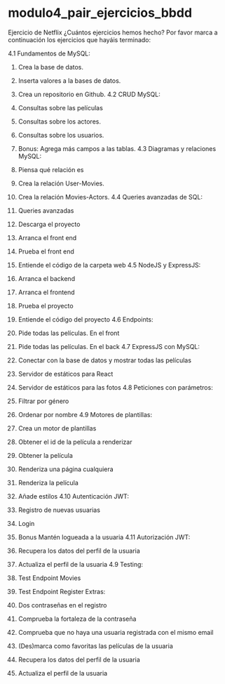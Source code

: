# modulo4_pair_ejercicios_bbdd

Ejercicio de Netflix
¿Cuántos ejercicios hemos hecho?
Por favor marca a continuación los ejercicios que hayáis terminado:

4.1 Fundamentos de MySQL:

 1. Crea la base de datos.
 2. Inserta valores a la bases de datos.
 3. Crea un repositorio en Github.
4.2 CRUD MySQL:

 1. Consultas sobre las películas
 2. Consultas sobre los actores.
 3. Consultas sobre los usuarios.
 4. Bonus: Agrega más campos a las tablas.
4.3 Diagramas y relaciones MySQL:

 1. Piensa qué relación es
 2. Crea la relación User-Movies.
 3. Crea la relación Movies-Actors.
4.4 Queries avanzadas de SQL:

 1. Queries avanzadas
 2. Descarga el proyecto
 3. Arranca el front end
 4. Prueba el front end
 5. Entiende el código de la carpeta web
4.5 NodeJS y ExpressJS:

 1. Arranca el backend
 2. Arranca el frontend
 3. Prueba el proyecto
 4. Entiende el código del proyecto
4.6 Endpoints:

 1. Pide todas las películas. En el front
 2. Pide todas las películas. En el back
4.7 ExpressJS con MySQL:

 1. Conectar con la base de datos y mostrar todas las películas
 2. Servidor de estáticos para React
 3. Servidor de estáticos para las fotos
4.8 Peticiones con parámetros:

 1. Filtrar por género
 2. Ordenar por nombre
4.9 Motores de plantillas:

 1. Crea un motor de plantillas
 1. Obtener el id de la película a renderizar
 2. Obtener la película
 3. Renderiza una página cualquiera
 4. Renderiza la película
 5. Añade estilos
4.10 Autenticación JWT:

 1. Registro de nuevas usuarias
 2. Login
 3. Bonus Mantén logueada a la usuaria
4.11 Autorización JWT:

 1. Recupera los datos del perfil de la usuaria
 2. Actualiza el perfil de la usuaria
4.9 Testing:

 1. Test Endpoint Movies
 2. Test Endpoint Register
Extras:

 1. Dos contraseñas en el registro
 2. Comprueba la fortaleza de la contraseña
 3. Comprueba que no haya una usuaria registrada con el mismo email
 4. (Des)marca como favoritas las películas de la usuaria
 5. Recupera los datos del perfil de la usuaria
 6. Actualiza el perfil de la usuaria
